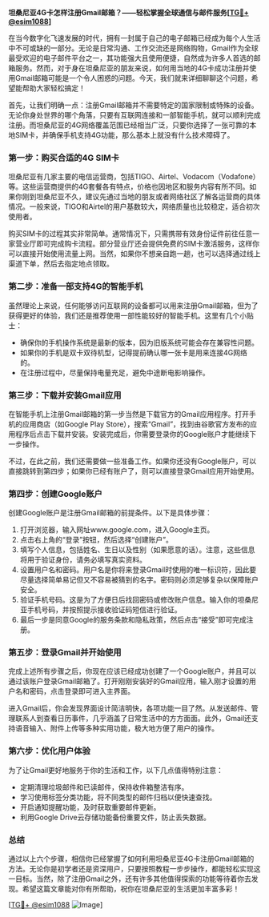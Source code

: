 **坦桑尼亚4G卡怎样注册Gmail邮箱？——轻松掌握全球通信与邮件服务[[TG💪+ @esim1088](https://t.me/s/esim1088)]**

在当今数字化飞速发展的时代，拥有一封属于自己的电子邮箱已经成为每个人生活中不可或缺的一部分。无论是日常沟通、工作交流还是网络购物，Gmail作为全球最受欢迎的电子邮件平台之一，其功能强大且使用便捷，自然成为许多人首选的邮箱服务。然而，对于身在坦桑尼亚的朋友来说，如何用当地的4G卡成功注册并使用Gmail邮箱可能是一个令人困惑的问题。今天，我们就来详细聊聊这个问题，希望能帮助大家轻松搞定！

首先，让我们明确一点：注册Gmail邮箱并不需要特定的国家限制或特殊的设备。无论你身处世界的哪个角落，只要有互联网连接和一部智能手机，就可以顺利完成注册。而坦桑尼亚的4G网络覆盖范围已经相当广泛，只要你选择了一张可靠的本地SIM卡，并确保手机支持4G功能，那么基本上就没有什么技术障碍了。

### **第一步：购买合适的4G SIM卡**
坦桑尼亚有几家主要的电信运营商，包括TIGO、Airtel、Vodacom（Vodafone）等。这些运营商提供的4G套餐各有特点，价格也因地区和服务内容有所不同。如果你刚到坦桑尼亚不久，建议先通过当地的朋友或者网络社区了解各运营商的具体情况。一般来说，TIGO和Airtel的用户基数较大，网络质量也比较稳定，适合初次使用者。

购买SIM卡的过程其实非常简单。通常情况下，只需携带有效身份证件前往任意一家营业厅即可完成购卡流程。部分营业厅还会提供免费的SIM卡激活服务，这样你可以直接开始使用流量上网。当然，如果你不想亲自跑一趟，也可以选择通过线上渠道下单，然后去指定地点领取。

### **第二步：准备一部支持4G的智能手机**
虽然理论上来说，任何能够访问互联网的设备都可以用来注册Gmail邮箱，但为了获得更好的体验，我们还是推荐使用一部性能较好的智能手机。这里有几个小贴士：
- 确保你的手机操作系统是最新的版本，因为旧版系统可能会存在兼容性问题。
- 如果你的手机是双卡双待机型，记得提前确认哪一张卡是用来连接4G网络的。
- 在注册过程中，尽量保持电量充足，避免中途断电影响操作。

### **第三步：下载并安装Gmail应用**
在智能手机上注册Gmail邮箱的第一步当然是下载官方的Gmail应用程序。打开手机的应用商店（如Google Play Store），搜索“Gmail”，找到由谷歌官方发布的应用程序后点击下载并安装。安装完成后，你需要登录你的Google账户才能继续下一步操作。

不过，在此之前，我们还需要做一些准备工作。如果你还没有Google账户，可以直接跳转到第四步；如果你已经有账户了，则可以直接登录Gmail应用开始使用。

### **第四步：创建Google账户**
创建Google账户是注册Gmail邮箱的前提条件。以下是具体步骤：
1. 打开浏览器，输入网址www.google.com，进入Google主页。
2. 点击右上角的“登录”按钮，然后选择“创建账户”。
3. 填写个人信息，包括姓名、生日以及性别（如果愿意的话）。注意，这些信息将用于验证身份，请务必填写真实资料。
4. 设置用户名和密码。用户名是你将来登录Gmail时使用的唯一标识符，因此要尽量选择简单易记但又不容易被猜到的名字。密码则必须足够复杂以保障账户安全。
5. 验证手机号码。这是为了方便日后找回密码或修改账户信息。输入你的坦桑尼亚手机号码，并按照提示接收验证码短信进行验证。
6. 最后一步是同意Google的服务条款和隐私政策，然后点击“接受”即可完成注册。

### **第五步：登录Gmail并开始使用**
完成上述所有步骤之后，你现在应该已经成功创建了一个Google账户，并且可以通过该账户登录Gmail邮箱了。打开刚刚安装好的Gmail应用，输入刚才设置的用户名和密码，点击登录即可进入主界面。

进入Gmail后，你会发现界面设计简洁明快，各项功能一目了然。从发送邮件、管理联系人到查看日历事件，几乎涵盖了日常生活中的方方面面。此外，Gmail还支持语音输入、附件上传等多种实用功能，极大地方便了用户的操作。

### **第六步：优化用户体验**
为了让Gmail更好地服务于你的生活和工作，以下几点值得特别注意：
- 定期清理垃圾邮件和已读邮件，保持收件箱整洁有序。
- 学习使用标签分类功能，将不同类型的邮件归档以便快速查找。
- 开启通知提醒功能，及时获取重要邮件更新。
- 利用Google Drive云存储功能备份重要文件，防止丢失数据。

### **总结**
通过以上六个步骤，相信你已经掌握了如何利用坦桑尼亚4G卡注册Gmail邮箱的方法。无论你是初学者还是资深用户，只要按照教程一步步操作，都能轻松实现这一目标。当然，除了注册Gmail之外，还有许多其他值得探索的功能等待着你去发现。希望这篇文章能对你有所帮助，祝你在坦桑尼亚的生活更加丰富多彩！

[[TG💪+ @esim1088](https://t.me/s/esim1088) ![Image](https://i.postimg.cc/4NQfJmqS/Snipaste-2025-05-13-00-14-12.png)]